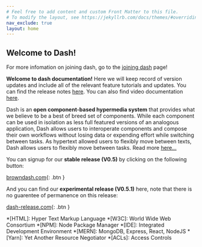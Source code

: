 ```yaml
---
# Feel free to add content and custom Front Matter to this file.
# To modify the layout, see https://jekyllrb.com/docs/themes/#overriding-theme-defaults
nav_exclude: true
layout: home
---
```

## Welcome to Dash!

For more infomation on joining dash, go to the [joining dash](/Dash-Documentation/joining-dash) page!

**Welcome to dash documentation!** Here we will keep record of version updates and include all of the relevant feature tutorials and updates. You can find the release notes [here](/Dash-Documentation/release-notes). You can also find video documentation [here](/Dash-Documentation/videos).

Dash is an **open component-based hypermedia system** that provides what we believe to be a best of breed set of components. While each component can be used in isolation as less full featured versions of an analogous application, Dash allows users to interoperate components and compose their own workflows without losing data or expending effort while switching between tasks. As hypertext allowed users to flexibly move between texts, Dash allows users to flexibly move between tasks. Read more [here...](/Dash-Documentation/about)

You can signup for our **stable release (V0.5)** by clicking on the following button:

[browndash.com](https://browndash.com/signup){: .btn }

And you can find our **experimental release (V0.5.1)** here, note that there is no guarentee of permanence on this release:

[dash-release.com](dash-release.eastus.cloudapp.azure.com:1050/signup){: .btn }



<!-- TYPESCRIPT CODE BLOCKS  
```typescript
const list = [10, 20];
console.log(list.map(x => (x * x)))
```
-->

 
<!-- HOW TO CHANGE COLOR IN MARKDOWN
<span style="background:aliceblue">some text with a **lightblue** background</span>

<span style="color:red">some **red** text</span> 
-->

<!-- These are a list of shortcuts available. -->
*[HTML]: Hyper Text Markup Language
*[W3C]:  World Wide Web Consortium
*[NPM]: Node Package Manager
*[IDE]: Integrated Development Environment
*[MERN]: MongoDB, Express, React, NodeJS
*[Yarn]: Yet Another Resource Negotiator
*[ACLs]: Access Controls


